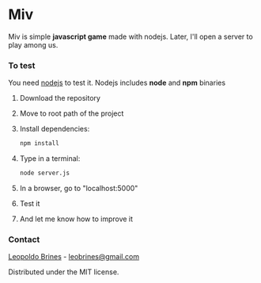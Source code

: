 # Miv

Miv is simple **javascript game** made with nodejs. Later, I'll open a server to play among us.

### To test

You need [nodejs](https://nodejs.org/en/) to test it. Nodejs includes **node** and **npm** binaries 

1. Download the repository

2. Move to root path of the project

3. Install dependencies:
	
	```sh
	npm install
	```

4. Type in a terminal:

	```sh
	node server.js
	```

5. In a browser, go to "localhost:5000"

6. Test it

7. And let me know how to improve it

### Contact

[Leopoldo Brines](https://twitter.com/leopoldobrines7) - leobrines@gmail.com

Distributed under the MIT license.
